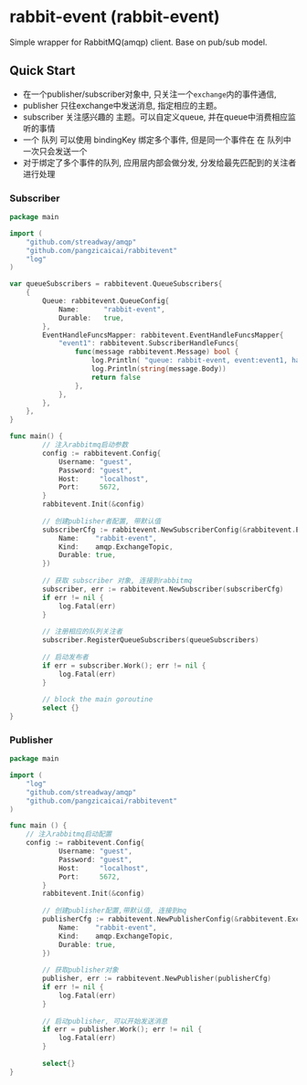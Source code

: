 # rabbit-event (rabbit-event)
Simple wrapper for RabbitMQ(amqp) client. Base on pub/sub model.

## Quick Start
+ 在一个publisher/subscriber对象中, 只关注一个`exchange`内的事件通信,  
+ publisher 只往exchange中发送消息, 指定相应的主题。
+ subscriber 关注感兴趣的 主题。可以自定义queue, 并在queue中消费相应监听的事情
+ 一个 队列 可以使用 bindingKey 绑定多个事件, 但是同一个事件在 在 队列中一次只会发送一个 
+ 对于绑定了多个事件的队列, 应用层内部会做分发, 分发给最先匹配到的关注者进行处理


### Subscriber
```go
package main

import (
	"github.com/streadway/amqp"
	"github.com/pangzicaicai/rabbitevent"
	"log"
)

var queueSubscribers = rabbitevent.QueueSubscribers{
	{
		Queue: rabbitevent.QueueConfig{
			Name:      "rabbit-event",
			Durable:   true,
		},
		EventHandleFuncsMapper: rabbitevent.EventHandleFuncsMapper{
			"event1": rabbitevent.SubscriberHandleFuncs{
				func(message rabbitevent.Message) bool {
					log.Println( "queue: rabbit-event, event:event1, handle_func receive msg")
					log.Println(string(message.Body))
					return false
				},
			},
		},
	},
}

func main() {
        // 注入rabbitmq启动参数
     	config := rabbitevent.Config{
     		Username: "guest",
     		Password: "guest",
     		Host:     "localhost",
     		Port:     5672,
     	}
     	rabbitevent.Init(&config)
     
     	// 创建publisher者配置, 带默认值
     	subscriberCfg := rabbitevent.NewSubscriberConfig(&rabbitevent.ExchangeConfig{
     		Name:    "rabbit-event",
     		Kind:    amqp.ExchangeTopic,
     		Durable: true,
     	})
        
     	// 获取 subscriber 对象, 连接到rabbitmq
     	subscriber, err := rabbitevent.NewSubscriber(subscriberCfg)
     	if err != nil {
     		log.Fatal(err)
     	}
        
     	// 注册相应的队列关注者
     	subscriber.RegisterQueueSubscribers(queueSubscribers)
        
     	// 启动发布者
     	if err = subscriber.Work(); err != nil {
     		log.Fatal(err)
     	}
        
     	// block the main goroutine
     	select {}
}
```

### Publisher
```go
package main

import (
    "log"
    "github.com/streadway/amqp"
    "github.com/pangzicaicai/rabbitevent"
)

func main () {
	// 注入rabbitmq启动配置
	config := rabbitevent.Config{
    		Username: "guest",
    		Password: "guest",
    		Host:     "localhost",
    		Port:     5672,
    	}
    	rabbitevent.Init(&config)
    
    	// 创建publisher配置,带默认值, 连接到mq
    	publisherCfg := rabbitevent.NewPublisherConfig(&rabbitevent.ExchangeConfig{
    		Name:    "rabbit-event",
    		Kind:    amqp.ExchangeTopic,
    		Durable: true,
    	})
    
    	// 获取publisher对象
    	publisher, err := rabbitevent.NewPublisher(publisherCfg)
    	if err != nil {
    		log.Fatal(err)
    	}
    
    	// 启动publisher, 可以开始发送消息
    	if err = publisher.Work(); err != nil {
    		log.Fatal(err)
    	}
    	
    	select{}
}
```

